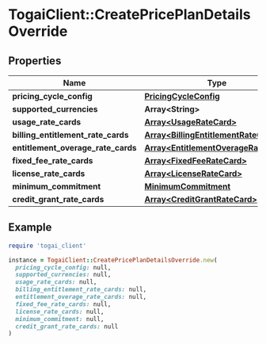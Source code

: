 # TogaiClient::CreatePricePlanDetailsOverride

## Properties

| Name | Type | Description | Notes |
| ---- | ---- | ----------- | ----- |
| **pricing_cycle_config** | [**PricingCycleConfig**](PricingCycleConfig.md) |  | [optional] |
| **supported_currencies** | **Array&lt;String&gt;** |  | [optional] |
| **usage_rate_cards** | [**Array&lt;UsageRateCard&gt;**](UsageRateCard.md) |  | [optional] |
| **billing_entitlement_rate_cards** | [**Array&lt;BillingEntitlementRateCard&gt;**](BillingEntitlementRateCard.md) |  | [optional] |
| **entitlement_overage_rate_cards** | [**Array&lt;EntitlementOverageRateCard&gt;**](EntitlementOverageRateCard.md) |  | [optional] |
| **fixed_fee_rate_cards** | [**Array&lt;FixedFeeRateCard&gt;**](FixedFeeRateCard.md) |  | [optional] |
| **license_rate_cards** | [**Array&lt;LicenseRateCard&gt;**](LicenseRateCard.md) |  | [optional] |
| **minimum_commitment** | [**MinimumCommitment**](MinimumCommitment.md) |  | [optional] |
| **credit_grant_rate_cards** | [**Array&lt;CreditGrantRateCard&gt;**](CreditGrantRateCard.md) |  | [optional] |

## Example

```ruby
require 'togai_client'

instance = TogaiClient::CreatePricePlanDetailsOverride.new(
  pricing_cycle_config: null,
  supported_currencies: null,
  usage_rate_cards: null,
  billing_entitlement_rate_cards: null,
  entitlement_overage_rate_cards: null,
  fixed_fee_rate_cards: null,
  license_rate_cards: null,
  minimum_commitment: null,
  credit_grant_rate_cards: null
)
```

